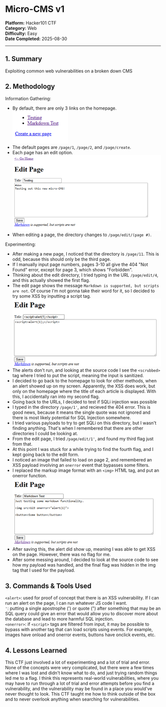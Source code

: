 # Micro-CMS v1

**Platform:** Hacker101 CTF  
**Category:** Web  
**Difficulty:** Easy  
**Date Completed:** 2025-08-30  

---

## 1. Summary
Exploiting common web vulnerabilities on a broken down CMS

## 2. Methodology
Information Gathering:
- By default, there are only 3 links on the homepage.  
![homepage](screenshots/home.png)  
- The default pages are `/page/1`, `/page/2`, and `/page/create`.
- Each page has an edit option.  
![edit page](screenshots/editpage.png)  
- When editing a page, the directory changes to `/page/edit/(page #)`.

Experimenting:
- After making a new page, I noticed that the directory is `/page/11`. This is odd, because this should only be the third page.
- If I manually input page numbers, pages 3-10 all give the 404 "Not Found" error, except for page 3, which shows "Forbidden".
- Thinking about the edit directory, I tried typing in the URL `/page/edit/4`, and this actually showed the first flag.
- The edit page shows the message `Markdown is supported, but scripts are not`. Of course I'm not gonna take their word for it, so I decided to try some XSS by inputting a script tag.
![<script> tag](screenshots/script.png)  
- The alerts don't run, and looking at the source code I see the `<scrubbed>` tag where I tried to put the script, meaning the input is sanitized.
- I decided to go back to the homepage to look for other methods, when an alert showed up on my screen. Apparently, the XSS does work, but only on the homepage where the title of each article is displayed. With this, I accidentally ran into my second flag.
- Going back to the URLs, I decided to test if SQLi injection was possible
- I typed in the directory `/page/1'`, and recieved the 404 error. This is good news, because it means the single quote was not ignored and there is most likely potential for SQL Injection somewhere. 
- I tried various payloads to try to get SQLi on this directory, but I wasn't finding anything. That's when I remembered that there are other directories I could be looking at.
- From the edit page, I tried `/page/edit/1'`, and found my third flag just from that.
- At this point I was stuck for a while trying to find the fourth flag, and I kept going back to the edit form.
- I noticed an image that failed to load on page 2, and remembered an XSS payload involving an `onerror` event that bypasses some filters.
- I replaced the markup image format with an `<img>` HTML tag, and put an onerror function. 
![onerror function](screenshots/onerror.png)  
- After saving this, the alert did show up, meaning I was able to get XSS on the page. However, there was no flag for me. 
- After some messing around, I decided to look at the source code to see how my payload was handled, and the final flag was hidden in the img tag that I used for the payload.

## 3. Commands & Tools Used
`<alert>`: used for proof of concept that there is an XSS vulnerability. If I can run an alert on the page, I can run whatever JS code I want.  
`'`: putting a single apostrophe (') or quote (") after something that may be an SQL query could give an error that would allow you to discover more about the database and lead to more harmful SQL injection.  
`<onerror>`: if `<script>` tags are filtered from input, it may be possible to bypass with another tag that can load scripts using events. For example, images have onload and onerror events, buttons have onclick events, etc.


## 4. Lessons Learned
This CTF just involved a lot of experimenting and a lot of trial and error. None of the concepts were very complicated, but there were a few times where I was lost and didn't know what to do, and just trying random things led me to a flag. I think this represents real-world vulnerabilities, where you may have to run through a lot of trial and error attempts before you find a vulnerability, and the vulnerability may be found in a place you would've never thought to look. This CTF taught me how to think outside of the box and to never overlook anything when searching for vulnerabilities.
